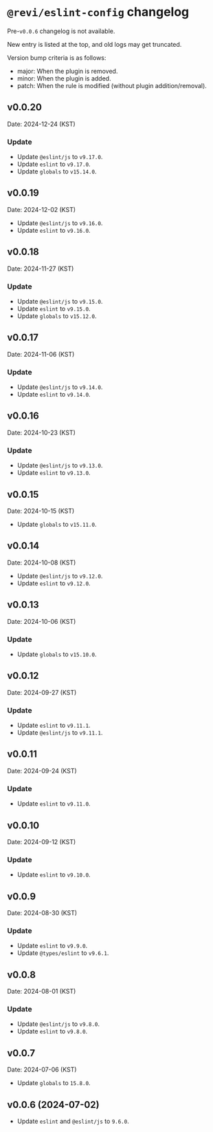 <!--
SPDX-FileCopyrightText: (C) 2024 Hong Yongmin (https://revi.xyz/) <yewon@revi.email>

SPDX-License-Identifier: Apache-2.0

Licensed under the Apache License, Version 2.0 (the "License");
you may not use this file except in compliance with the License.
You may obtain a copy of the License at

http://www.apache.org/licenses/LICENSE-2.0

Unless required by applicable law or agreed to in writing, software
distributed under the License is distributed on an "AS IS" BASIS,
WITHOUT WARRANTIES OR CONDITIONS OF ANY KIND, either express or implied.
See the License for the specific language governing permissions and
limitations under the License.
-->

# `@revi/eslint-config` changelog

Pre-`v0.0.6` changelog is not available.

New entry is listed at the top, and old logs may get truncated.

Version bump criteria is as follows:

- major: When the plugin is removed.
- minor: When the plugin is added.
- patch: When the rule is modified (without plugin addition/removal).

## v0.0.20

Date: 2024-12-24 (KST)

### Update

- Update `@eslint/js` to `v9.17.0`.
- Update `eslint` to `v9.17.0`.
- Update `globals` to `v15.14.0`.

## v0.0.19

Date: 2024-12-02 (KST)

- Update `@eslint/js` to `v9.16.0`.
- Update `eslint` to `v9.16.0`.

## v0.0.18

Date: 2024-11-27 (KST)

### Update

- Update `@eslint/js` to `v9.15.0`.
- Update `eslint` to `v9.15.0`.
- Update `globals` to `v15.12.0`.

## v0.0.17

Date: 2024-11-06 (KST)

### Update

- Update `@eslint/js` to `v9.14.0`.
- Update `eslint` to `v9.14.0`.

## v0.0.16

Date: 2024-10-23 (KST)

### Update

- Update `@eslint/js` to `v9.13.0`.
- Update `eslint` to `v9.13.0`.

## v0.0.15

Date: 2024-10-15 (KST)

- Update `globals` to `v15.11.0`.

## v0.0.14

Date: 2024-10-08 (KST)

- Update `@eslint/js` to `v9.12.0`.
- Update `eslint` to `v9.12.0`.

## v0.0.13

Date: 2024-10-06 (KST)

### Update

- Update `globals` to `v15.10.0`.

## v0.0.12

Date: 2024-09-27 (KST)

### Update

- Update `eslint` to `v9.11.1`.
- Update `@eslint/js` to `v9.11.1`.

## v0.0.11

Date: 2024-09-24 (KST)

### Update

- Update `eslint` to `v9.11.0`.

## v0.0.10

Date: 2024-09-12 (KST)

### Update

- Update `eslint` to `v9.10.0`.

## v0.0.9

Date: 2024-08-30 (KST)

### Update

- Update `eslint` to `v9.9.0`.
- Update `@types/eslint` to `v9.6.1`.

## v0.0.8

Date: 2024-08-01 (KST)

### Update

- Update `@eslint/js` to `v9.8.0`.
- Update `eslint` to `v9.8.0`.

## v0.0.7

Date: 2024-07-06 (KST)

- Update `globals` to `15.8.0`.

## v0.0.6 (2024-07-02)

- Update `eslint` and `@eslint/js` to `9.6.0`.
